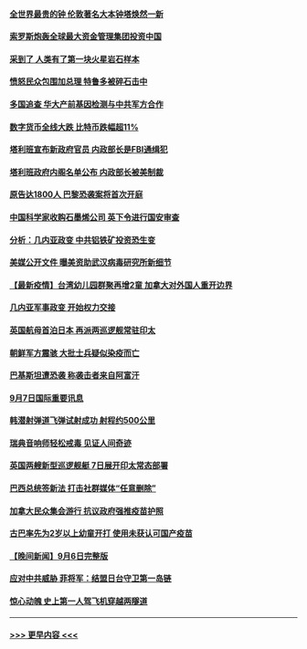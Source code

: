 #### [全世界最贵的钟 伦敦著名大本钟塔焕然一新](../pages/prog202/a103210516.md?t=09080551) 
#### [索罗斯炮轰全球最大资金管理集团投资中国](../pages/prog202/a103210500.md?t=09080551) 
#### [采到了 人类有了第一块火星岩石样本](../pages/prog202/a103210491.md?t=09080551) 
#### [愤怒民众包围加总理 特鲁多被碎石击中](../pages/prog202/a103210489.md?t=09080551) 
#### [多国追查 华大产前基因检测与中共军方合作](../pages/prog202/a103210481.md?t=09080551) 
#### [数字货币全线大跌 比特币跌幅超11%](../pages/prog202/a103210475.md?t=09080551) 
#### [塔利班宣布新政府官员 内政部长是FBI通缉犯](../pages/prog202/a103210451.md?t=09080551) 
#### [塔利班政府内阁名单公布 内政部长被美制裁](../pages/prog202/a103210341.md?t=09080551) 
#### [原告达1800人 巴黎恐袭案将首次开庭](../pages/prog202/a103210301.md?t=09080551) 
#### [中国科学家收购石墨烯公司 英下令进行国安审查](../pages/prog202/a103210232.md?t=09080551) 
#### [分析：几内亚政变 中共铝铁矿投资恐生变](../pages/prog202/a103210257.md?t=09080551) 
#### [美媒公开文件 曝美资助武汉病毒研究所新细节](../pages/prog202/a103210139.md?t=09080551) 
#### [【最新疫情】台湾幼儿园群聚再增2童 加拿大对外国人重开边界](../pages/prog202/a103210226.md?t=09080551) 
#### [几内亚军事政变 开始权力交接](../pages/prog202/a103210207.md?t=09080551) 
#### [英国航母首泊日本 再派两巡逻舰常驻印太](../pages/prog202/a103210176.md?t=09080551) 
#### [朝鲜军方震骇 大批士兵疑似染疫而亡](../pages/prog202/a103210076.md?t=09080551) 
#### [巴基斯坦遭恐袭 称袭击者来自阿富汗](../pages/prog202/a103210098.md?t=09080551) 
#### [9月7日国际重要讯息](../pages/prog202/a103209950.md?t=09080551) 
#### [韩潜射弹道飞弹试射成功 射程约500公里](../pages/prog202/a103209897.md?t=09080551) 
#### [瑞典音响师轻松戒毒 见证人间奇迹](../pages/prog202/a103209905.md?t=09080551) 
#### [英国两艘新型巡逻舰艇 7日展开印太常态部署](../pages/prog202/a103209823.md?t=09080551) 
#### [巴西总统签新法 打击社群媒体“任意删除”](../pages/prog202/a103209815.md?t=09080551) 
#### [加拿大民众集会游行 抗议政府强推疫苗护照](../pages/prog202/a103209555.md?t=09080551) 
#### [古巴率先为2岁以上幼童开打 使用未获认可国产疫苗](../pages/prog202/a103209729.md?t=09080551) 
#### [【晚间新闻】9月6日完整版](../pages/prog202/a103209583.md?t=09080551) 
#### [应对中共威胁 菲将军：结盟日台守卫第一岛链](../pages/prog202/a103209538.md?t=09080551) 
#### [惊心动魄 史上第一人驾飞机穿越两隧道](../pages/prog202/a103209438.md?t=09080551) 

----
#### [ >>> 更早内容 <<< ](../indexes/prog202-earlier.md)
